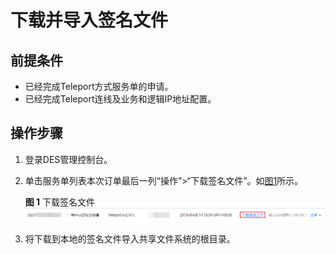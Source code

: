 # 下载并导入签名文件<a name="ZH-CN_TOPIC_0098461122"></a>

## 前提条件<a name="zh-cn_topic_0097289124_section113991610015"></a>

-   已经完成Teleport方式服务单的申请。
-   已经完成Teleport连线及业务和逻辑IP地址配置。

## 操作步骤<a name="zh-cn_topic_0097289124_section257282716118"></a>

1.  登录DES管理控制台。
2.  单击服务单列表本次订单最后一列“操作”\>“下载签名文件”。如[图1](#zh-cn_topic_0097289124_fig864813282819)所示。

    **图 1**  下载签名文件<a name="zh-cn_topic_0097289124_fig864813282819"></a>  
    ![](figures/下载签名文件.png "下载签名文件")

3.  将下载到本地的签名文件导入共享文件系统的根目录。

